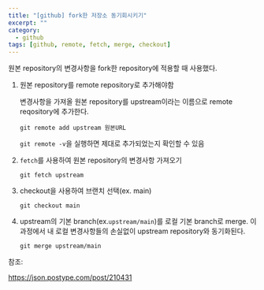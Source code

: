```yaml
---
title: "[github] fork한 저장소 동기회시키기"
excerpt: ""
category:
  - github
tags: [github, remote, fetch, merge, checkout]
---
```


원본 repository의 변경사항을 fork한 repository에 적용할 때 사용했다.

1. 원본 repository를 remote repository로 추가해야함

   변경사항을 가져올 원본 repository를 upstream이라는 이름으로 remote reqository에 추가한다.

   ```
   git remote add upstream 원본URL
   ```

   `git remote -v`을 실행하면 제대로 추가되었는지 확인할 수 있음

2. `fetch`를 사용하여 원본 repository의 변경사항 가져오기

   ```
   git fetch upstream
   ```

3. checkout을 사용하여 브랜치 선택(ex. main)

   ```
   git checkout main
   ```

4. upstream의 기본 branch(ex.`upstream/main`)를 로컬 기본 branch로 merge. 이 과정에서 내 로컬 변경사항들의 손실없이 upstream repository와 동기화된다.

   ```
   git merge upstream/main
   ```

참조: 

[https://docs.github.com/en/free-pro-team@latest/github/collaborating-with-issues-and-pull-requests/syncing-a-fork]: https://docs.github.com/en/free-pro-team@latest/github/collaborating-with-issues-and-pull-requests/syncing-a-fork
[https://docs.github.com/en/free-pro-team@latest/github/collaborating-with-issues-and-pull-requests/configuring-a-remote-for-a-fork]: https://docs.github.com/en/free-pro-team@latest/github/collaborating-with-issues-and-pull-requests/configuring-a-remote-for-a-fork

[	https://json.postype.com/post/210431	](https://json.postype.com/post/210431)